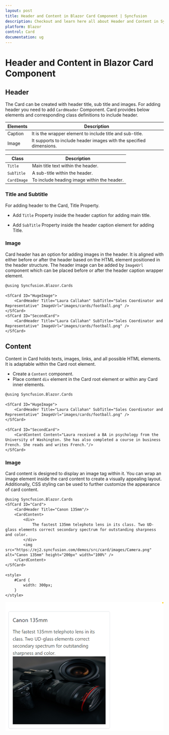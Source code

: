 ```yaml
---
layout: post
title: Header and Content in Blazor Card Component | Syncfusion
description: Checkout and learn here all about Header and Content in Syncfusion Blazor Card component and much more.
platform: Blazor
control: Card
documentation: ug
---
```


<!-- markdownlint-disable MD036 -->

# Header and Content in Blazor Card Component

## Header

The Card can be created with header title, sub title and images. For adding header you need to add `CardHeader` Component. Card provides below elements and corresponding class definitions to include header.

Elements   | Description
------------ | -------------
Caption | It is the wrapper element to include title and sub-title.
Image | It supports to include header images with the specified dimensions.

Class   | Description
------------ | -------------
`Title` |  Main title text within the header.
`SubTitle` | A sub-title within the header.
`CardImage` | To include heading image within the header.

### Title and Subtitle

For adding header to the Card, Title Property.

* Add `Title` Property inside the header caption for adding main title.

* Add `SubTitle` Property inside the header caption element for adding Title.

### Image

Card header has an option for adding images in the header. It is aligned with either before or after the header based on the HTML element positioned in the header structure. The header image can be added by `ImageUrl` component  which can be placed before or after the header caption wrapper element.

```cshtml
@using Syncfusion.Blazor.Cards

<SfCard ID="HugeImage">
    <CardHeader Title="Laura Callahan" SubTitle="Sales Coordinator and Representative" ImageUrl="images/cards/football.png" />
</SfCard>
<SfCard ID="SecondCard">
    <CardHeader Title="Laura Callahan" SubTitle="Sales Coordinator and Representative" ImageUrl="images/cards/football.png" />
</SfCard>
```

## Content

Content in Card holds texts, images, links, and all possible HTML elements. It is adaptable within the Card root element.

* Create a `Content` component.
* Place content `div` element in the Card root element or within any Card inner elements.

```cshtml
@using Syncfusion.Blazor.Cards

<SfCard ID="HugeImage">
    <CardHeader Title="Laura Callahan" SubTitle="Sales Coordinator and Representative" ImageUrl="images/cards/football.png" />
</SfCard>

<SfCard ID="SecondCard">
    <CardContent Content="Laura received a BA in psychology from the University of Washington. She has also completed a course in business French. She reads and writes French."/>
</SfCard>

```

### Image

Card content is designed to display an image tag within it. You can wrap an image element inside the card content to create a visually appealing layout. Additionally, CSS styling can be used to further customize the appearance of card content.

```cshtml
@using Syncfusion.Blazor.Cards
<SfCard ID="Card">
    <CardHeader Title="Canon 135mm"/>
    <CardContent>
        <div>
            The fastest 135mm telephoto lens in its class. Two UD-glass elements correct secondary spectrum for outstanding sharpness and color.
        </div>
        <img src="https://ej2.syncfusion.com/demos/src/card/images/Camera.png" alt="Canon 135mm" height="200px" width="100%" />
    </CardContent>
</SfCard>

<style>
    #Card {
        width: 300px;
    }
</style>

```

![Blazor Card Component Content with Image](images/Blazor-Card-Component-Content-with-Image.png)